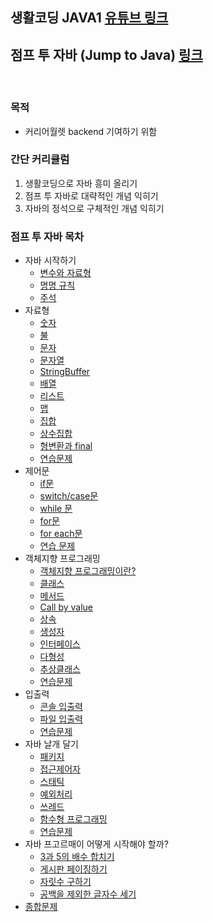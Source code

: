 ## 생활코딩 JAVA1 [유튜브 링크](https://www.youtube.com/watch?v=-dPXqgWQBGE&list=PLuHgQVnccGMAIluRRVsC1e79ri-dwnBmR&index=1)
## 점프 투 자바 (Jump to Java) [링크](https://wikidocs.net/book/31)

<br>

### 목적
- 커리어월렛 backend 기여하기 위함


### 간단 커리큘럼
1. 생활코딩으로 자바 흥미 올리기
2. 점프 투 자바로 대략적인 개념 익히기
3. 자바의 정석으로 구체적인 개념 익히기

### 점프 투 자바 목차
- 자바 시작하기
  - [변수와 자료형](./jump%20to%20java/src/VariablesAndDataTypes.java)
  - [명명 규칙](./jump%20to%20java/src/NamingConvention.java)
  - [주석](./jump%20to%20java/src/Comment.java)
- 자료형
  - [숫자](./jump%20to%20java/src/Number.java)
  - [불](./jump%20to%20java/src/Boolean.java)
  - [문자]()
  - [문자열]()
  - [StringBuffer]()
  - [배열]()
  - [리스트]()
  - [맵]()
  - [집합]()
  - [상수집합]()
  - [형변환과 final]()
  - [연습문제]()
- 제어문
  - [if문]()
  - [switch/case문]()
  - [while 문]()
  - [for문]()
  - [for each문]()
  - [연습 문제]()
- 객체지향 프로그래밍
  - [객체지향 프로그래밍이란?]()
  - [클래스]()
  - [메서드]()
  - [Call by value]()
  - [상속]()
  - [생성자]()
  - [인터페이스]()
  - [다형성]()
  - [추상클래스]()
  - [연습문제]()
- 입출력
  - [콘솔 입출력]()
  - [파일 입출력]()
  - [연습문제]()
- 자바 날개 달기
  - [패키지]()
  - [접근제어자]()
  - [스태틱]()
  - [예외처리]()
  - [쓰레드]()
  - [함수형 프로그래밍]()
  - [연습문제]()
- 자바 프고르매이 어떻게 시작해야 할까?
  - [3과 5의 배수 합치기]()
  - [게시판 페이징하기]()
  - [자릿수 구하기]()
  - [공백을 제외한 글자수 세기]()
- [종합문제]()